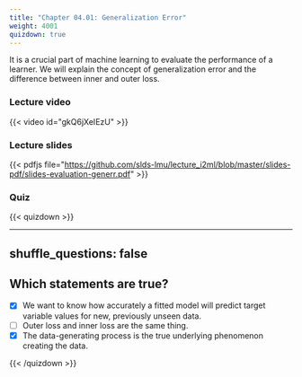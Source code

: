 ```yaml
---
title: "Chapter 04.01: Generalization Error"
weight: 4001
quizdown: true
---
```

It is a crucial part of machine learning to evaluate the performance of a learner. We will explain the concept of generalization error and the difference between inner and outer loss.

<!--more-->

### Lecture video

{{< video id="gkQ6jXeIEzU" >}}

### Lecture slides

{{< pdfjs file="https://github.com/slds-lmu/lecture_i2ml/blob/master/slides-pdf/slides-evaluation-generr.pdf" >}}

### Quiz

{{< quizdown >}}

---
shuffle_questions: false
---

## Which statements are true? 

- [x] We want to know how accurately a fitted model will predict target variable values for new, previously unseen data.
- [ ] Outer loss and inner loss are the same thing.
- [x] The data-generating process is the true underlying phenomenon creating the data.

{{< /quizdown >}}